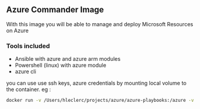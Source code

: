 ## Azure Commander Image
With this image you will be able to manage and deploy Microsoft Resources on Azure 

### Tools included

- Ansible with azure and azure arm modules
- Powershell (linux) with azure module
- azure cli

you can use use ssh keys, azure credentials by mounting local volume to the container.
eg :
```bash
docker run -v /Users/hleclerc/projects/azure/azure-playbooks:/azure -v /Users/hleclerc/.azure:/root/.azure -v /Users/hleclerc/.ssh:/root/.ssh --name azure-commander -ti herveleclerc/azure-commander bash
```
